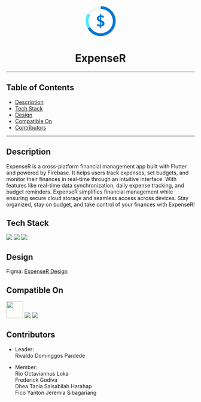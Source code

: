<p align="center"><img src="images/ilogo.png"/></p>
<h1 align="center">ExpenseR</h1>

---

## Table of Contents
-   [Description](#description)
-   [Tech Stack](#tech-stack)
-   [Design](#design)
-   [Compatible On](#compatible-on)
-   [Contributors](#contributors)

---

## Description
ExpenseR is a cross-platform financial management app built with Flutter and powered by Firebase. It helps users track expenses, set budgets, and monitor their finances in real-time through an intuitive interface. With features like real-time data synchronization, daily expense tracking, and budget reminders. ExpenseR simplifies financial management while ensuring secure cloud storage and seamless access across devices. Stay organized, stay on budget, and take control of your finances with ExpenseR!



## Tech Stack
<a href="https://dart.dev/"><img src="https://skillicons.dev/icons?i=dart"/></a>
<a href="https://flutter.dev/"><img src="https://skillicons.dev/icons?i=flutter"/></a>
<a href="https://firebase.google.com/"><img src="https://skillicons.dev/icons?i=firebase"/></a>



## Design
Figma: <a href="https://www.figma.com/design/4enL2toOi9tpkYEUtTfnim/ExpenseR?node-id=6-300&t=oFj0DCD1RreUE9vo-1">ExpenseR Design</a>



## Compatible On
<p>
  <img width="45" height="45" src="https://cdn.simpleicons.org/googlechrome/999999" />
  <img src="https://skillicons.dev/icons?i=windows"/>
  <img src="https://skillicons.dev/icons?i=linux"/>
</p>


## Contributors
- Leader:<br>
  Rivaldo Dominggos Pardede

  
- Member:<br>
  Rio Octaviannus Loka<br>
  Frederick Godiva<br>
  Dhea Tania Salsabilah Harahap<br>
  Fico Yanton Jeremia Sibagariang<br>
